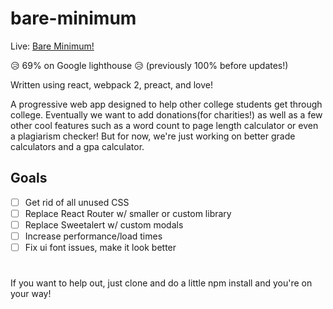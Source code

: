 # bare-minimum

Live: <a target="_blank" href="https://bareminimum.co" >Bare Minimum!</a>

😥 69% on Google lighthouse 😥 (previously 100% before updates!)

Written using react, webpack 2, preact, and love!

A progressive web app designed to help other college students get through college. Eventually we want to add donations(for charities!) as well as a few other cool features such as a word count to page length calculator or even a plagiarism checker! But for now, we're just working on better grade calculators and a gpa calculator.

## Goals
- [ ] Get rid of all unused CSS
- [ ] Replace React Router w/ smaller or custom library
- [ ] Replace Sweetalert w/ custom modals
- [ ] Increase performance/load times
- [ ] Fix ui font issues, make it look better

#
If you want to help out, just clone and do a little npm install and you're on your way!
